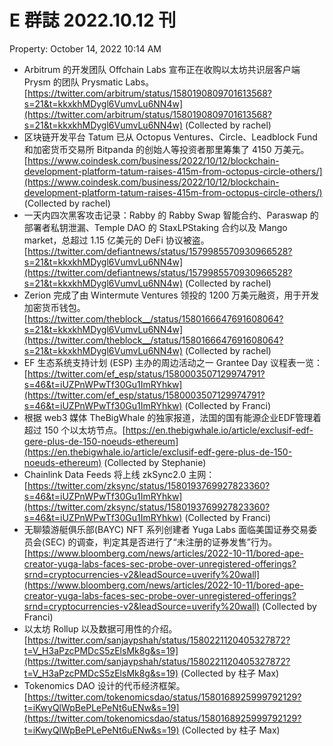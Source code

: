 # E 群誌 2022.10.12 刊

Property: October 14, 2022 10:14 AM

- Arbitrum 的开发团队 Offchain Labs 宣布正在收购以太坊共识层客户端 Prysm 的团队 Prysmatic Labs。[https://twitter.com/arbitrum/status/1580190809701613568?s=21&t=kkxkhMDygl6VumvLu6NN4w](https://twitter.com/arbitrum/status/1580190809701613568?s=21&t=kkxkhMDygl6VumvLu6NN4w) (Collected by rachel)
- 区块链开发平台 Tatum 已从 Octopus Ventures、Circle、Leadblock Fund 和加密货币交易所 Bitpanda 的创始人等投资者那里筹集了 4150 万美元。 [https://www.coindesk.com/business/2022/10/12/blockchain-development-platform-tatum-raises-415m-from-octopus-circle-others/](https://www.coindesk.com/business/2022/10/12/blockchain-development-platform-tatum-raises-415m-from-octopus-circle-others/) (Collected by rachel)
- 一天内四次黑客攻击记录：Rabby 的 Rabby Swap 智能合约、Paraswap 的部署者私钥泄漏、Temple DAO 的 StaxLPStaking 合约以及 Mango market，总超过 1.15 亿美元的 DeFi 协议被盗。[https://twitter.com/defiantnews/status/1579985570930966528?s=21&t=kkxkhMDygl6VumvLu6NN4w](https://twitter.com/defiantnews/status/1579985570930966528?s=21&t=kkxkhMDygl6VumvLu6NN4w) (Collected by rachel)
- Zerion 完成了由 Wintermute Ventures 领投的 1200 万美元融资，用于开发加密货币钱包。[https://twitter.com/theblock__/status/1580166647691608064?s=21&t=kkxkhMDygl6VumvLu6NN4w](https://twitter.com/theblock__/status/1580166647691608064?s=21&t=kkxkhMDygl6VumvLu6NN4w) (Collected by rachel)
- EF 生态系统支持计划 (ESP) 主办的周边活动之一 Grantee Day 议程表一览：[https://twitter.com/ef_esp/status/1580003507129974791?s=46&t=iUZPnWPwTf30Gu1ImRYhkw](https://twitter.com/ef_esp/status/1580003507129974791?s=46&t=iUZPnWPwTf30Gu1ImRYhkw) (Collected by Franci)
- 根据 web3 媒体 TheBigWhale 的独家报道，法国的国有能源企业EDF管理着超过 150 个以太坊节点。[https://en.thebigwhale.io/article/exclusif-edf-gere-plus-de-150-noeuds-ethereum](https://en.thebigwhale.io/article/exclusif-edf-gere-plus-de-150-noeuds-ethereum) (Collected by Stephanie)
- Chainlink Data Feeds 将上线 zkSync2.0 主网：[https://twitter.com/zksync/status/1580193769927823360?s=46&t=iUZPnWPwTf30Gu1ImRYhkw](https://twitter.com/zksync/status/1580193769927823360?s=46&t=iUZPnWPwTf30Gu1ImRYhkw) (Collected by Franci)
- 无聊猿游艇俱乐部(BAYC) NFT 系列创建者 Yuga Labs 面临美国证券交易委员会(SEC) 的调查，判定其是否进行了“未注册的证券发售”行为。[https://www.bloomberg.com/news/articles/2022-10-11/bored-ape-creator-yuga-labs-faces-sec-probe-over-unregistered-offerings?srnd=cryptocurrencies-v2&leadSource=uverify%20wall](https://www.bloomberg.com/news/articles/2022-10-11/bored-ape-creator-yuga-labs-faces-sec-probe-over-unregistered-offerings?srnd=cryptocurrencies-v2&leadSource=uverify%20wall) (Collected by Franci)
- 以太坊 Rollup 以及数据可用性的介绍。[https://twitter.com/sanjaypshah/status/1580221120405327872?t=V_H3aPzcPMDcS5zElsMk8g&s=19](https://twitter.com/sanjaypshah/status/1580221120405327872?t=V_H3aPzcPMDcS5zElsMk8g&s=19) (Collected by 柱子 Max)
- Tokenomics DAO 设计的代币经济框架。[https://twitter.com/tokenomicsdao/status/1580168925999792129?t=iKwyQlWpBePLePeNt6uENw&s=19](https://twitter.com/tokenomicsdao/status/1580168925999792129?t=iKwyQlWpBePLePeNt6uENw&s=19) (Collected by 柱子 Max)
